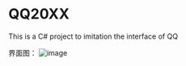 # QQ20XX
This is a C# project to imitation the interface of QQ

界面图：
![image](https://github.com/MlllXavier/QQ20XX/assets/48932130/e913244a-f88f-4316-9af9-7695fe784b99)
